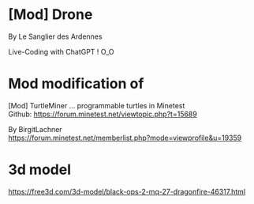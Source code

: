 [Mod] Drone  
===========  
  
By Le Sanglier des Ardennes  
 
Live-Coding with ChatGPT ! O_O

    
Mod modification of  
===================
  
[Mod] TurtleMiner ... programmable turtles in Minetest  
Github: https://forum.minetest.net/viewtopic.php?t=15689  
  
By BirgitLachner  
https://forum.minetest.net/memberlist.php?mode=viewprofile&u=19359  
  
  
3d model  
========  
  
https://free3d.com/3d-model/black-ops-2-mq-27-dragonfire-46317.html  
    
